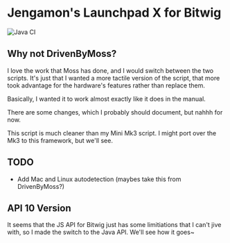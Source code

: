 # Jengamon's Launchpad X for Bitwig 

![Java CI](https://github.com/Jengamon/Launchpad-X-Bitwig-Script/workflows/Java%20CI/badge.svg?branch=api-10)

## Why not DrivenByMoss?

I love the work that Moss has done, and I would switch between the two scripts.
It's just that I wanted a more tactile version of the script, that more
took advantage for the hardware's features rather than replace them.

Basically, I wanted it to work almost exactly like it does in the manual.

There are some changes, which I probably should document, but nahhh for now.

This script is much cleaner than my Mini Mk3 script. I might port over the Mk3
to this framework, but we'll see.

## TODO

- Add Mac and Linux autodetection (maybes take this from DrivenByMoss?)

## API 10 Version

It seems that the JS API for Bitwig just has some limitiations that I can't jive
with, so I made the switch to the Java API. We'll see how it goes~
